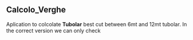 ## Calcolo_Verghe
Aplication to colcolate **Tubolar** best cut between 6mt and 12mt
tubolar.
In the correct version we can only check  